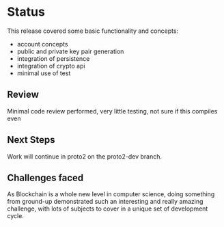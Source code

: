 # Status

This release covered some basic functionality and concepts:

- account concepts
- public and private key pair generation
- integration of persistence
- integration of crypto api
- minimal use of test

## Review

Minimal code review performed, very little testing, not sure if this compiles even


## Next Steps

Work will continue in proto2 on the proto2-dev branch.

## Challenges faced

As Blockchain is a whole new level in computer science, doing something from ground-up demonstrated such an interesting and really amazing challenge, with lots of subjects to cover in a unique set of development cycle.
